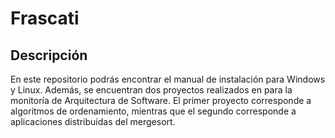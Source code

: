 # Frascati  
## Descripción  
En este repositorio podrás encontrar el manual de instalación para Windows y Linux. Además, se encuentran dos proyectos realizados en para la monitoría de Arquitectura de Software. El primer proyecto corresponde a algoritmos de ordenamiento, mientras que el segundo corresponde a aplicaciones distribuidas del mergesort.
